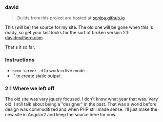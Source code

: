 ### david

> Builds from this project are hosted at [sonipa.github.io](http://sonipa.github.io)

This (will be) the source for my site. The old one will be gone when this is ready, so get your last looks for the sort of broken version 2.1: [davidmulhern.com](http://davidmulhern.com)

That's it so far.

### Instructions

* `hexo server -d` to work in live mode
* `` to create static output

### 2.1 Where we left off

The old site was very jquery focused. I don't know what year that was. Very old. I still talk about being a "designer" in the past. That was a world before design was commoditized and when PHP still made sense. I'll just make the new site in Angular2 and keep the source here for now.
